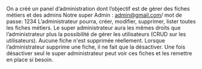 On a créé un panel d’administration dont l’objectif est de gérer des fiches métiers et des admins 
Notre super Admin : admin@gmail.com/ mot de passe: 1234
L’administrateur pourra, créer, modifier, supprimer, lister toutes les fiches métiers.
Le super administrateur aura les mêmes droits que l’administrateur plus la possibilité de gérer les utilisateurs
(CRUD sur les utilisateurs).
Aucune fiche n'est supprimée réellement. Lorsque l’administrateur supprime une fiche, il ne fait que la
désactiver. Une fois désactiver seul le super administrateur peut voir ces fiches et les remettre en place si besoin.
